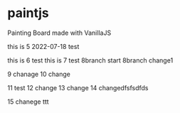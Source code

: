 # paintjs
Painting Board made with VanillaJS



this is 5 2022-07-18 test

this is 6 test
this is 7 test
8branch start
8branch change1

9 chanage
10 change

11 test
12 change
13 change
14 changedfsfsdfds

15 chanege ttt